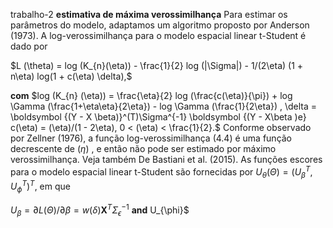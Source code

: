 trabalho-2
**estimativa de máxima verossimilhança**
 Para estimar os parâmetros do modelo, adaptamos um algoritmo proposto por Anderson (1973). A log-verossimilhança para o modelo espacial linear t-Student é dado por 

 $L (\theta) = log (K_{n}(\eta)) - \frac{1}{2} log (|\Sigma|) - 1/(2\eta) (1 + n\eta) log(1 + c(\eta) \delta),$

 
 **com** $log (K_{n} (\eta)) = \frac{\eta}{2} log (\frac{c(\eta)}{\pi}) + log \Gamma (\frac{1+\eta\eta}{2\eta}) - log \Gamma (\frac{1}{2\eta}) , \delta = \boldsymbol {(Y - X \beta)}^(T)\Sigma^{-1} \boldsymbol {(Y - X\beta )e} c(\eta) = (\eta)/(1 - 2\eta), 0 < (\eta) < \frac{1}{2}.$ Conforme observado por Zellner (1976), a função log-verossimilhança (4.4) é uma função decrescente de $(\eta)$ , e então não pode ser estimado por máximo verossimilhança. Veja também De Bastiani et al. (2015).
  As funções escores para o modelo espacial linear t-Student são fornecidas por  $U_{\theta}({\Theta}) = (U_{\beta}^{T} , U_{\phi}^{T})^{T}$, em que
 
 $U_{\beta} = {\partial}{L}({\Theta})/{\partial}{\beta} = w({\delta}) \boldsymbol{X}^T{\Sigma}^{-1}_{\epsilon}$ **and** U_{\phi}$
 
